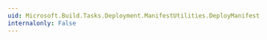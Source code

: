 ```yaml
---
uid: Microsoft.Build.Tasks.Deployment.ManifestUtilities.DeployManifest.XmlSupportUrl
internalonly: False
---
```

